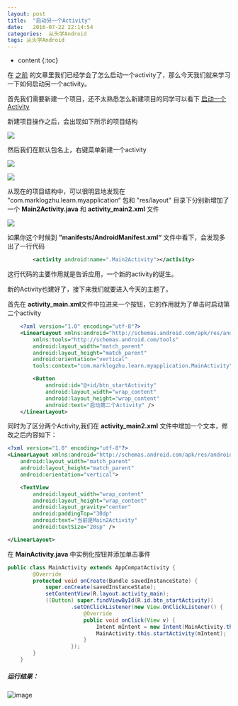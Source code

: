 ```yaml
---
layout: post
title:  "启动另一个Activity"
date:   2016-07-22 22:14:54
categories:  从头学Android
tags: 从头学Android
---
```

* content
{:toc}


> 
在 [之前](https://marklongzhu.github.io/2016/07/22/%E4%BB%8E%E5%A4%B4%E5%AD%A6Andorid%E4%B9%8B%E5%90%AF%E5%8A%A8%E7%AC%AC%E4%B8%80%E4%B8%AAActivity/) 的文章里我们已经学会了怎么启动一个activity了，那么今天我们就来学习一下如何启动另一个activity。

首先我们需要新建一个项目，还不太熟悉怎么新建项目的同学可以看下 [启动一个Activity](https://marklongzhu.github.io/2016/07/22/%E4%BB%8E%E5%A4%B4%E5%AD%A6Andorid%E4%B9%8B%E5%90%AF%E5%8A%A8%E7%AC%AC%E4%B8%80%E4%B8%AAActivity/)

 新建项目操作之后，会出现如下所示的项目结构

![](http://oajxivjud.bkt.clouddn.com/1.projectStructure.png)

 然后我们在默认包名上，右键菜单新建一个activity

![](http://oajxivjud.bkt.clouddn.com/2.newActivity.png)

![](http://oajxivjud.bkt.clouddn.com/3.newActivity.png)


 从现在的项目结构中，可以很明显地发现在 ”com.marklogzhu.learn.myapplication“ 包和 "res/layout" 目录下分别新增加了一个 **Main2Activity.java** 和 **activity_main2.xml** 文件

![](http://oajxivjud.bkt.clouddn.com/4.newActivity.png)


如果你这个时候到 **”manifests/AndroidManifest.xml“** 文件中看下，会发现多出了一行代码


``` xml
		<activity android:name=".Main2Activity"></activity>
```


这行代码的主要作用就是告诉应用，一个新的activity的诞生。

新的Activity也建好了，接下来我们就要进入今天的主题了。

首先在 **activity_main.xml**文件中拉进来一个按钮，它的作用就为了单击时启动第二个activity


``` xml
    <?xml version="1.0" encoding="utf-8"?>
    <LinearLayout xmlns:android="http://schemas.android.com/apk/res/android"
        xmlns:tools="http://schemas.android.com/tools"
        android:layout_width="match_parent"
        android:layout_height="match_parent"
        android:orientation="vertical"
        tools:context="com.marklogzhu.learn.myapplication.MainActivity">

        <Button
            android:id="@+id/btn_startActivity"
            android:layout_width="wrap_content"
            android:layout_height="wrap_content"
            android:text="启动第二个Activity" />
    </LinearLayout>
```


同时为了区分两个Activity,我们在 **activity_main2.xml** 文件中增加一个文本，修改之后内容如下：

``` xml
<?xml version="1.0" encoding="utf-8"?>
<LinearLayout xmlns:android="http://schemas.android.com/apk/res/android"
    android:layout_width="match_parent"
    android:layout_height="match_parent"
    android:orientation="vertical">

    <TextView
        android:layout_width="wrap_content"
        android:layout_height="wrap_content"
        android:layout_gravity="center"
        android:paddingTop="30dp"
        android:text="当前是Main2Activity"
        android:textSize="20sp" />

</LinearLayout>
```


在 **MainActivity.java** 中实例化按钮并添加单击事件


``` java
public class MainActivity extends AppCompatActivity {
        @Override
        protected void onCreate(Bundle savedInstanceState) {
            super.onCreate(savedInstanceState);
            setContentView(R.layout.activity_main);
            ((Button) super.findViewById(R.id.btn_startActivity))
                    .setOnClickListener(new View.OnClickListener() {
                        @Override
                        public void onClick(View v) {
                            Intent mIntent = new Intent(MainActivity.this,Main2Activity.class);
                            MainActivity.this.startActivity(mIntent);
                        }
                    });
        }
    }
```

##### 运行结果：

![image](http://oajxivjud.bkt.clouddn.com/startActivity.gif)








